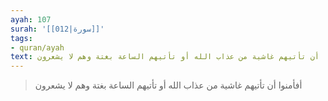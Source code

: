 ```yaml
---
ayah: 107
surah: '[[012|سورة]]'
tags:
- quran/ayah
text: أفأمنوا أن تأتيهم غاشية من عذاب الله أو تأتيهم الساعة بغتة وهم لا يشعرون
---
```

> أفأمنوا أن تأتيهم غاشية من عذاب الله أو تأتيهم الساعة بغتة وهم لا يشعرون
